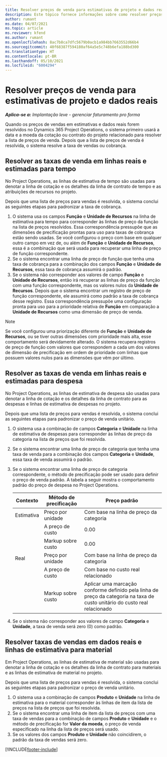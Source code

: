 ```yaml
---
title: Resolver preços de venda para estimativas de projeto e dados reais
description: Este tópico fornece informações sobre como resolver preços de venda em estimativas de projeto e dados reais.
author: rumant
ms.date: 04/07/2021
ms.topic: article
ms.reviewer: kfend
ms.author: rumant
ms.openlocfilehash: 8ac7b8ca7dfc5679b0acb1a984bb7663552d66b4
ms.sourcegitcommit: 40f68387f594180af64a5e5c748b6efa188bd300
ms.translationtype: HT
ms.contentlocale: pt-BR
ms.lasthandoff: 05/10/2021
ms.locfileid: "6004294"
---
```

# <a name="resolve-sales-prices-for-project-estimates-and-actuals"></a>Resolver preços de venda para estimativas de projeto e dados reais

_**Aplica-se a:** Implantação leve - gerenciar faturamento pro forma_

Quando os preços de vendas em estimativas e dados reais forem resolvidos no Dynamics 365 Project Operations, o sistema primeiro usará a data e a moeda da cotação ou contrato do projeto relacionado para resolver a lista de preços de venda. Depois que a lista de preços de venda é resolvida, o sistema resolve a taxa de vendas ou cobrança.

## <a name="resolve-sales-rates-on-actual-and-estimate-lines-for-time"></a>Resolver as taxas de venda em linhas reais e estimadas para tempo

No Project Operations, as linhas de estimativa de tempo são usadas para denotar a linha de cotação e os detalhes da linha de contrato de tempo e as atribuições de recursos no projeto.

Depois que uma lista de preços para vendas é resolvida, o sistema conclui as seguintes etapas para padronizar a taxa de cobrança.

1. O sistema usa os campos **Função** e **Unidade de Recursos** na linha de estimativa para tempo para corresponder às linhas de preço da função na lista de preços resolvidos. Essa correspondência pressupõe que as dimensões de precificação prontas para uso para taxas de cobrança estão sendo usadas. Se você configurou o preço com base em qualquer outro campo em vez de, ou além de **Função** e **Unidade de Recursos**, essa é a combinação que será usada para recuperar uma linha de preço de função correspondente.
2. Se o sistema encontrar uma linha de preço de função que tenha uma taxa de cobrança para a combinação dos campos **Função** e **Unidade de Recursos**, essa taxa de cobrança assumirá o padrão.
3. Se o sistema não corresponder aos valores de campo **Função** e **Unidade de Recursos**, então irá recuperar as linhas de preço da função com uma função correspondente, mas os valores nulos da **Unidade de Recursos**. Depois que o sistema encontrar um registro de preço de função correspondente, ele assumirá como padrão a taxa de cobrança desse registro. Essa correspondência pressupõe uma configuração pronta para uso para a prioridade relativa de **Função** em comparação a **Unidade de Recursos** como uma dimensão de preço de venda.

> [!NOTE]
> Se você configurou uma priorização diferente de **Função** e **Unidade de Recursos**, ou se tiver outras dimensões com prioridade mais alta, esse comportamento será devidamente alterado. O sistema recupera registros de preço de função com valores que correspondem a cada um dos valores de dimensão de precificação em ordem de prioridade com linhas que possuem valores nulos para as dimensões que vêm por último.

## <a name="resolve-sales-rates-on-actual-and-estimate-lines-for-expense"></a>Resolver as taxas de venda em linhas reais e estimadas para despesa

No Project Operations, as linhas de estimativa de despesa são usadas para denotar a linha de cotação e os detalhes da linha de contrato para as despesas e linhas de estimativa de despesas no projeto.

Depois que uma lista de preços para vendas é resolvida, o sistema conclui as seguintes etapas para padronizar o preço de venda unitário.

1. O sistema usa a combinação de campos **Categoria** e **Unidade** na linha de estimativa de despesas para corresponder às linhas de preço da categoria na lista de preços que foi resolvida.
2. Se o sistema encontrar uma linha de preço de categoria que tenha uma taxa de venda para a combinação dos campos **Categoria** e **Unidade**, essa taxa de venda assumirá o padrão.
3. Se o sistema encontrar uma linha de preço de categoria correspondente, o método de precificação pode ser usado para definir o preço de venda padrão. A tabela a seguir mostra o comportamento padrão do preço de despesa no Project Operations.

    | Contexto | Método de precificação | Preço padrão |
    | --- | --- | --- |
    | Estimativa | Preço por unidade | Com base na linha de preço da categoria |
    | &nbsp; | A preço de custo | 0.00 |
    | &nbsp; | Markup sobre custo | 0.00 |
    | Real | Preço por unidade | Com base na linha de preço da categoria |
    | &nbsp; | A preço de custo | Com base no custo real relacionado |
    | &nbsp; | Markup sobre custo | Aplicar uma marcação conforme definido pela linha de preço da categoria na taxa de custo unitário do custo real relacionado |

4. Se o sistema não corresponder aos valores de campo **Categoria** e **Unidade**, a taxa de venda será zero (0) como padrão.

## <a name="resolving-sales-rates-on-actual-and-estimate-lines-for-material"></a>Resolver taxas de vendas em dados reais e linhas de estimativa para material

Em Project Operations, as linhas de estimativa de material são usadas para denotar a linha de cotação e os detalhes da linha de contrato para materiais e as linhas de estimativa de material no projeto.

Depois que uma lista de preços para vendas é resolvida, o sistema conclui as seguintes etapas para padronizar o preço de venda unitário.

1. O sistema usa a combinação de campos **Produto** e **Unidade** na linha de estimativa para o material corresponder às linhas de item da lista de preços na lista de preços que foi resolvida.
2. Se o sistema encontrar uma linha de item da lista de preços com uma taxa de vendas para a combinação de campos **Produto** e **Unidade** e o método de precificação for **Valor da moeda**, o preço de venda especificado na linha da lista de preços será usado.
3. Se os valores dos campos **Produto** e **Unidade** não coincidirem, o padrão da taxa de vendas será zero.

[!INCLUDE[footer-include](../../includes/footer-banner.md)]
